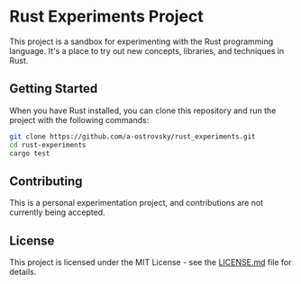 # Rust Experiments Project

This project is a sandbox for experimenting with the Rust programming language. It's a place to try out new concepts, libraries, and techniques in Rust.

## Getting Started

When you have Rust installed, you can clone this repository and run the project with the following commands:

```bash
git clone https://github.com/a-ostrovsky/rust_experiments.git
cd rust-experiments
cargo test
```
## Contributing
This is a personal experimentation project, and contributions are not currently being accepted.

## License

This project is licensed under the MIT License - see the [LICENSE.md](LICENSE.md) file for details.
```